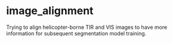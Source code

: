 # image_alignment
Trying to align helicopter-borne TIR and VIS images to have more information for subsequent segmentation model training.
